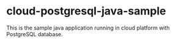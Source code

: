 # cloud-postgresql-java-sample
This is the sample java application running in cloud platform with PostgreSQL database.
